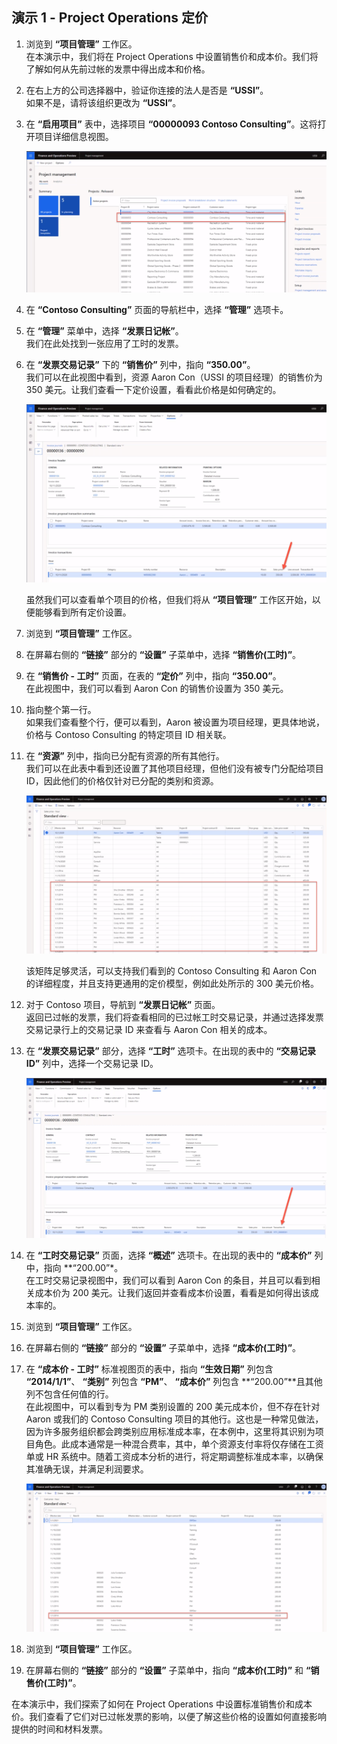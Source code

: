 ﻿---
demo:
    title: '演示 1：Project Operations 定价'
    module: '模块 5：学习 Microsoft Dynamics 365 Project Operations 的基础知识'
---

## 演示 1 - Project Operations 定价

1. 浏览到 **“项目管理”** 工作区。  
    在本演示中，我们将在 Project Operations 中设置销售价和成本价。我们将了解如何从先前过帐的发票中得出成本和价格。

1. 在右上方的公司选择器中，验证你连接的法人是否是 **“USSI”**。  
    如果不是，请将该组织更改为 **“USSI”**。

1. 在 **“启用项目”** 表中，选择项目 **“00000093 Contoso Consulting”**。这将打开项目详细信息视图。

    ![“项目管理”工作区的屏幕截图，其中突出显示了“启用项目”表中的 Contoso Consulting。](./media/projops_prices_1_selecting_contoso_consulting.png)

1. 在 **“Contoso Consulting”** 页面的导航栏中，选择 **“管理”** 选项卡。

1. 在 **“管理”** 菜单中，选择 **“发票日记帐”**。  
    我们在此处找到一张应用了工时的发票。

1. 在 **“发票交易记录”** 下的 **“销售价”** 列中，指向 **“350.00”**。  
    我们可以在此视图中看到，资源 Aaron Con（USSI 的项目经理）的销售价为 350 美元。让我们查看一下定价设置，看看此价格是如何确定的。

    ![发票日记帐的屏幕截图，其中突出显示了“销售价”列中的值 350。](./media/projops_prices_2_point_to_350.png)  

    虽然我们可以查看单个项目的价格，但我们将从 **“项目管理”** 工作区开始，以便能够看到所有定价设置。

1. 浏览到 **“项目管理”** 工作区。

1. 在屏幕右侧的 **“链接”** 部分的 **“设置”** 子菜单中，选择 **“销售价(工时)”**。

1. 在 **“销售价 - 工时”** 页面，在表的 **“定价”** 列中，指向 **“350.00”**。  
在此视图中，我们可以看到 Aaron Con 的销售价设置为 350 美元。

1. 指向整个第一行。  
    如果我们查看整个行，便可以看到，Aaron 被设置为项目经理，更具体地说，价格与 Contoso Consulting 的特定项目 ID 相关联。

1. 在 **“资源”** 列中，指向已分配有资源的所有其他行。  
    我们可以在此表中看到还设置了其他项目经理，但他们没有被专门分配给项目 ID，因此他们的价格仅针对已分配的类别和资源。

    ![“销售价 - 工时”页面的屏幕截图，其中突出显示了表中分配了资源的所有行。](./media/projops_prices_3_resources_table.png)  

    该矩阵足够灵活，可以支持我们看到的 Contoso Consulting 和 Aaron Con 的详细程度，并且支持更通用的定价模型，例如此处所示的 300 美元价格。

1. 对于 Contoso 项目，导航到 **“发票日记帐”** 页面。  
    返回已过帐的发票，我们将查看相同的已过帐工时交易记录，并通过选择发票交易记录行上的交易记录 ID 来查看与 Aaron Con 相关的成本。

1. 在 **“发票交易记录”** 部分，选择 **“工时”** 选项卡。在出现的表中的 **“交易记录 ID”** 列中，选择一个交易记录 ID。

    ![突出显示“交易记录 ID”列的“发票日记帐”页面的屏幕截图。](./media/projops_prices_4_select_a_transaction_id.png)

1. 在 **“工时交易记录”** 页面，选择 **“概述”** 选项卡。在出现的表中的 **“成本价”** 列中，指向 **“200.00”*。  
    在工时交易记录视图中，我们可以看到 Aaron Con 的条目，并且可以看到相关成本价为 200 美元。让我们返回并查看成本价设置，看看是如何得出该成本率的。

1. 浏览到 **“项目管理”** 工作区。

1. 在屏幕右侧的 **“链接”** 部分的 **“设置”** 子菜单中，选择 **“成本价(工时)”**。

1. 在 **“成本价 - 工时”** 标准视图页的表中，指向 **“生效日期”** 列包含 **“2014/1/1”**、 **“类别”** 列包含 **“PM”**、 **“成本价”** 列包含 **“200.00”**且其他列不包含任何值的行。  
    在此视图中，可以看到专为 PM 类别设置的 200 美元成本价，但不存在针对 Aaron 或我们的 Contoso Consulting 项目的其他行。这也是一种常见做法，因为许多服务组织都会跨类别应用标准成本率，在本例中，这里将其识别为项目角色。此成本通常是一种混合费率，其中，单个资源支付率将仅存储在工资单或 HR 系统中。随着工资成本分析的进行，将定期调整标准成本率，以确保其准确无误，并满足利润要求。

    ![“成本价 - 工时”表的屏幕截图，突出显示了“PM 定价”行。](./media/projops_prices_5_cost_price_hour_table.png)

1. 浏览到 **“项目管理”** 工作区。

1. 在屏幕右侧的 **“链接”** 部分的 **“设置”** 子菜单中，指向 **“成本价(工时)”** 和 **“销售价(工时)”**。  

在本演示中，我们探索了如何在 Project Operations 中设置标准销售价和成本价。我们查看了它们对已过帐发票的影响，以便了解这些价格的设置如何直接影响提供的时间和材料发票。
